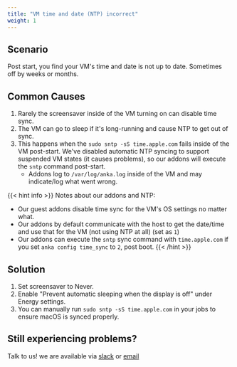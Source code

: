 ```yaml
---
title: "VM time and date (NTP) incorrect"
weight: 1
---
```


## Scenario

Post start, you find your VM's time and date is not up to date. Sometimes off by weeks or months.

## Common Causes

1. Rarely the screensaver inside of the VM turning on can disable time sync.
1. The VM can go to sleep if it's long-running and cause NTP to get out of sync.
1. This happens when the `sudo sntp -sS time.apple.com` fails inside of the VM post-start. We've disabled automatic NTP syncing to support suspended VM states (it causes problems), so our addons will execute the `sntp` command post-start.
   - Addons log to `/var/log/anka.log` inside of the VM and may indicate/log what went wrong.

{{< hint info >}}
Notes about our addons and NTP:

- Our guest addons disable time sync for the VM's OS settings no matter what.
- Our addons by default communicate with the host to get the date/time and use that for the VM (not using NTP at all) (set as `1`)
- Our addons can execute the `sntp` sync command with `time.apple.com` if you set `anka config time_sync` to `2`, post boot.
{{< /hint >}}

## Solution

1. Set screensaver to Never.
1. Enable "Prevent automatic sleeping when the display is off" under Energy settings.
1. You can manually run `sudo sntp -sS time.apple.com` in your jobs to ensure macOS is synced properly.

## Still experiencing problems?

Talk to us! we are available via [slack](https://slack.veertu.com/) or [email](mailto:support@veertu.com)

